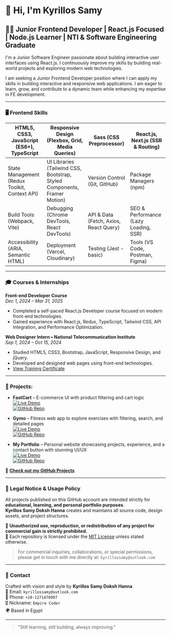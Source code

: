 # 👋 Hi, I'm Kyrillos Samy

## 🧑‍💻 Junior Frontend Developer | React.js Focused | Node.js Learner | NTI & Software Engineering Graduate

I'm a Junior Software Engineer passionate about building interactive user interfaces using React.js. I continuously improve my skills by building real-world projects and exploring modern web technologies.

I am seeking a Junior Frontend Developer position where I can apply my skills in building interactive and responsive web applications. I am eager to learn, grow, and contribute to a dynamic team while enhancing my expertise in FE development.

---

### 🖥️ Frontend Skills

| HTML5, CSS3, JavaScript (ES6+), TypeScript | Responsive Design (Flexbox, Grid, Media Queries) | Sass (CSS Preprocessor) | React.js, Next.js (SSR & Routing) |
|-------------------------------|-------------------------------------------------|--------------------------|-----------------------------------|
| State Management (Redux Toolkit, Context API) | UI Libraries (Tailwind CSS, Bootstrap, Styled Components, Framer Motion) | Version Control (Git, GitHub) | Package Managers (npm) |
| Build Tools (Webpack, Vite) | Debugging (Chrome DevTools, React DevTools) | API & Data (Fetch, Axios, React Query) | SEO & Performance (Lazy Loading, SSR) |
| Accessibility (ARIA, Semantic HTML) | Deployment (Vercel, Cloudinary) | Testing (Jest - basic) | Tools (VS Code, Postman, Figma) |

---

### 🎓 Courses & Internships

**Front-end Developer Course**  
*Dec 1, 2024 – Mar 31, 2025*  
- Completed a self-paced React.js Developer course focused on modern front-end technologies.  
- Gained experience with React.js, Redux, TypeScript, Tailwind CSS, API Integration, and Performance Optimization.

**Web Designer Intern • National Telecommunication Institute**  
*Sep 1, 2024 – Oct 15, 2024*  
- Studied HTML5, CSS3, Bootstrap, JavaScript, Responsive Design, and jQuery.  
- Developed and designed web pages using front-end technologies.
- [View Training Certificate](https://drive.google.com/file/d/12K8mGsA1Da_DFZUzpvCxlHYvpiwlMpe8/view?usp=drive_link)

---

### 📂 Projects:
- **FastCart** – E-commerce UI with product filtering and cart logic  
  [![Live Demo](https://img.shields.io/badge/Live%20Demo-FastCart-2E8B57?style=for-the-badge&logo=vercel&logoColor=white)](https://fast-cart-omega.vercel.app/)  
  [![GitHub Repo](https://img.shields.io/badge/GitHub%20Repo-FastCart-000?style=for-the-badge&logo=github)](https://github.com/Kyrillos-Samy1/FastCart)

- **Gymo** – Fitness web app to explore exercises with filtering, search, and detailed pages  
  [![Live Demo](https://img.shields.io/badge/Live%20Demo-Gymo-2E8B57?style=for-the-badge&logo=vercel&logoColor=white)](https://gymo-sigma.vercel.app/)  
  [![GitHub Repo](https://img.shields.io/badge/GitHub%20Repo-Gymo-000?style=for-the-badge&logo=github)](https://github.com/Kyrillos-Samy1/Gymo/tree/main)

- **My Portfolio** – Personal website showcasing projects, experience, and a contact button with stunning UI/UX   
  [![Live Demo](https://img.shields.io/badge/Live%20Demo-Portfolio-2E8B57?style=for-the-badge&logo=vercel&logoColor=white)](https://my-portfolio-mu-three-16.vercel.app/)   
  [![GitHub Repo](https://img.shields.io/badge/GitHub%20Repo-Portfolio-000?style=for-the-badge&logo=github)](https://github.com/Kyrillos-Samy1/My-Portfolio/tree/main)   

🔗 **[Check out my GitHub Projects](https://github.com/Kyrillos-Samy1?tab=repositories)**

---

### 🔐 Legal Notice & Usage Policy

All projects published on this GitHub account are intended strictly for **educational, learning, and personal portfolio purposes**.  
**Kyrillos Samy Doksh Hanna** creates and maintains all source code, design assets, and project structures.

🚫 **Unauthorized use, reproduction, or redistribution of any project for commercial gain is strictly prohibited.**  
📄 Each repository is licensed under the [MIT License](./LICENSE) unless stated otherwise.

> For commercial inquiries, collaborations, or special permissions, please get in touch with me directly at: `kyrillossamy@outlook.com`

---

### 💬 Contact

Crafted with vision and style by **Kyrillos Samy Doksh Hanna**  
📧 Email: `kyrillossamy@outlook.com`  
📱 Phone: `+20-1271470997`  
🎖️ Nickname: `Empire Coder`  
🌍 Based in Egypt

---

> "Still learning, still building, always improving."
